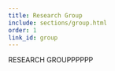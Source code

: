 ```yaml
---
title: Research Group
include: sections/group.html
order: 1
link_id: group 
---
```


RESEARCH GROUPPPPPP
